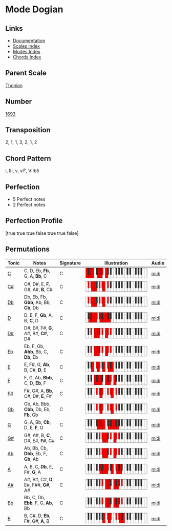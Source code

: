 # Mode Dogian

## Links

- [Documentation](README.md)
- [Scales Index](Scales.md)
- [Modes Index](Modes.md)
- [Chords Index](Chords.md)

## Parent Scale

[Thonian](ScaleThonian.md)

## Number

[1693](https://ianring.com/musictheory/scales/1693)

## Transposition

2, 1, 1, 3, 2, 1, 2

## Chord Pattern

i, III, v, vi⁰, VIIb5

## Perfection

- 5 Perfect notes
- 2 Perfect notes

## Perfection Profile

[true true true false true true false]

## Permutations

| Tonic | Notes | Signature | Illustration | Audio |
|-------|-------|-----------|--------------|-------|
| [C](ModeCNaturalDogian.md) | C, D, Eb, **Fb**, G, A, **Bb**, C | C | ![CNaturalDogian](ModeCNaturalDogian.png) | [midi](https://github.com/edipermadi/music/blob/main/docs/ModeCNaturalDogian.mid?raw=true) |
| [C#](ModeCSharpDogian.md) | C#, D#, E, **F**, G#, A#, **B**, C# | C | ![CSharpDogian](ModeCSharpDogian.png) | [midi](https://github.com/edipermadi/music/blob/main/docs/ModeCSharpDogian.mid?raw=true) |
| [Db](ModeDFlatDogian.md) | Db, Eb, Fb, **Gbb**, Ab, Bb, **Cb**, Db | C | ![DFlatDogian](ModeDFlatDogian.png) | [midi](https://github.com/edipermadi/music/blob/main/docs/ModeDFlatDogian.mid?raw=true) |
| [D](ModeDNaturalDogian.md) | D, E, F, **Gb**, A, B, **C**, D | C | ![DNaturalDogian](ModeDNaturalDogian.png) | [midi](https://github.com/edipermadi/music/blob/main/docs/ModeDNaturalDogian.mid?raw=true) |
| [D#](ModeDSharpDogian.md) | D#, E#, F#, **G**, A#, B#, **C#**, D# | C | ![DSharpDogian](ModeDSharpDogian.png) | [midi](https://github.com/edipermadi/music/blob/main/docs/ModeDSharpDogian.mid?raw=true) |
| [Eb](ModeEFlatDogian.md) | Eb, F, Gb, **Abb**, Bb, C, **Db**, Eb | C | ![EFlatDogian](ModeEFlatDogian.png) | [midi](https://github.com/edipermadi/music/blob/main/docs/ModeEFlatDogian.mid?raw=true) |
| [E](ModeENaturalDogian.md) | E, F#, G, **Ab**, B, C#, **D**, E | C | ![ENaturalDogian](ModeENaturalDogian.png) | [midi](https://github.com/edipermadi/music/blob/main/docs/ModeENaturalDogian.mid?raw=true) |
| [F](ModeFNaturalDogian.md) | F, G, Ab, **Bbb**, C, D, **Eb**, F | C | ![FNaturalDogian](ModeFNaturalDogian.png) | [midi](https://github.com/edipermadi/music/blob/main/docs/ModeFNaturalDogian.mid?raw=true) |
| [F#](ModeFSharpDogian.md) | F#, G#, A, **Bb**, C#, D#, **E**, F# | C | ![FSharpDogian](ModeFSharpDogian.png) | [midi](https://github.com/edipermadi/music/blob/main/docs/ModeFSharpDogian.mid?raw=true) |
| [Gb](ModeGFlatDogian.md) | Gb, Ab, Bbb, **Cbb**, Db, Eb, **Fb**, Gb | C | ![GFlatDogian](ModeGFlatDogian.png) | [midi](https://github.com/edipermadi/music/blob/main/docs/ModeGFlatDogian.mid?raw=true) |
| [G](ModeGNaturalDogian.md) | G, A, Bb, **Cb**, D, E, **F**, G | C | ![GNaturalDogian](ModeGNaturalDogian.png) | [midi](https://github.com/edipermadi/music/blob/main/docs/ModeGNaturalDogian.mid?raw=true) |
| [G#](ModeGSharpDogian.md) | G#, A#, B, **C**, D#, E#, **F#**, G# | C | ![GSharpDogian](ModeGSharpDogian.png) | [midi](https://github.com/edipermadi/music/blob/main/docs/ModeGSharpDogian.mid?raw=true) |
| [Ab](ModeAFlatDogian.md) | Ab, Bb, Cb, **Dbb**, Eb, F, **Gb**, Ab | C | ![AFlatDogian](ModeAFlatDogian.png) | [midi](https://github.com/edipermadi/music/blob/main/docs/ModeAFlatDogian.mid?raw=true) |
| [A](ModeANaturalDogian.md) | A, B, C, **Db**, E, F#, **G**, A | C | ![ANaturalDogian](ModeANaturalDogian.png) | [midi](https://github.com/edipermadi/music/blob/main/docs/ModeANaturalDogian.mid?raw=true) |
| [A#](ModeASharpDogian.md) | A#, B#, C#, **D**, E#, F##, **G#**, A# | C | ![ASharpDogian](ModeASharpDogian.png) | [midi](https://github.com/edipermadi/music/blob/main/docs/ModeASharpDogian.mid?raw=true) |
| [Bb](ModeBFlatDogian.md) | Bb, C, Db, **Ebb**, F, G, **Ab**, Bb | C | ![BFlatDogian](ModeBFlatDogian.png) | [midi](https://github.com/edipermadi/music/blob/main/docs/ModeBFlatDogian.mid?raw=true) |
| [B](ModeBNaturalDogian.md) | B, C#, D, **Eb**, F#, G#, **A**, B | C | ![BNaturalDogian](ModeBNaturalDogian.png) | [midi](https://github.com/edipermadi/music/blob/main/docs/ModeBNaturalDogian.mid?raw=true) |
